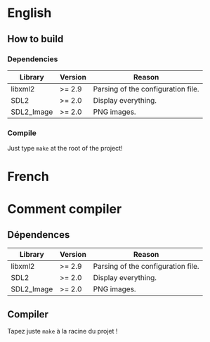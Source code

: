# English #
## How to build ##

### Dependencies ###

Library    | Version | Reason
---	   | ---     | ---
libxml2	   | >= 2.9  | Parsing of the configuration file.
SDL2	   | >= 2.0  | Display everything.
SDL2_Image | >= 2.0  | PNG images.

### Compile ###

Just type ``make`` at the root of the project!

# French #

# Comment compiler #

## Dépendences ##

Library    | Version | Reason
---	   | ---     | ---
libxml2	   | >= 2.9  | Parsing of the configuration file.
SDL2	   | >= 2.0  | Display everything.
SDL2_Image | >= 2.0  | PNG images.

## Compiler ##

Tapez juste ``make`` à la racine du projet !


